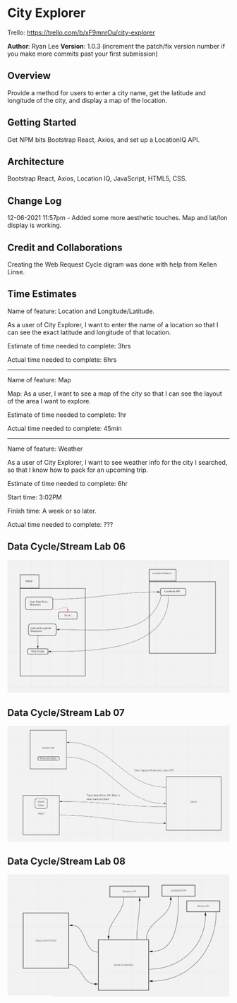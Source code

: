 # City Explorer

Trello: https://trello.com/b/xF9mnrOu/city-explorer

**Author**: Ryan Lee
**Version**: 1.0.3 (increment the patch/fix version number if you make more commits past your first submission)

## Overview
Provide a method for users to enter a city name, get the latitude and longitude of the city, and display a map of the location.

## Getting Started
Get NPM bits Bootstrap React, Axios, and set up a LocationIQ API.

## Architecture
Bootstrap React, Axios, Location IQ, JavaScript, HTML5, CSS.

## Change Log
12-06-2021 11:57pm - Added some more aesthetic touches. Map and lat/lon display is working.

## Credit and Collaborations
Creating the Web Request Cycle digram was done with help from Kellen Linse.

## Time Estimates

Name of feature: Location and Longitude/Latitude.

As a user of City Explorer, I want to enter the name of a location so that I can see the exact latitude and longitude of that location.

Estimate of time needed to complete: 3hrs

Actual time needed to complete: 6hrs

---

Name of feature: Map

Map: As a user, I want to see a map of the city so that I can see the layout of the area I want to explore.

Estimate of time needed to complete: 1hr

Actual time needed to complete: 45min

---

Name of feature: Weather

As a user of City Explorer, I want to see weather info for the city I searched, so that I know how to pack for an upcoming trip.

Estimate of time needed to complete: 6hr

Start time: 3:02PM

Finish time: A week or so later.

Actual time needed to complete: ???


## Data Cycle/Stream Lab 06

![Data Cycle](https://raw.githubusercontent.com/ryanyinlee/city-explorer/main/webrequestcycle.PNG)

## Data Cycle/Stream Lab 07

![Data Cycle 2](https://raw.githubusercontent.com/ryanyinlee/city-explorer/main/webrequestcyclelab07.PNG)

## Data Cycle/Stream Lab 08

![Data Cycle 3](https://raw.githubusercontent.com/ryanyinlee/city-explorer/main/lab08diagram.PNG)
